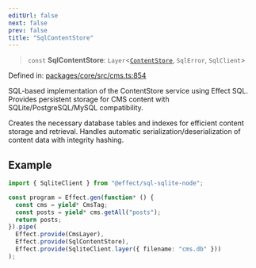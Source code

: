 ```yaml
---
editUrl: false
next: false
prev: false
title: "SqlContentStore"
---
```


> `const` **SqlContentStore**: `Layer`\<[`ContentStore`](/api/cms/classes/contentstore/), `SqlError`, `SqlClient`\>

Defined in: [packages/core/src/cms.ts:854](https://github.com/bitswired/foldcms/blob/19c9e600da6c0170e8229bb7e1889de08e1cce6f/packages/core/src/cms.ts#L854)

SQL-based implementation of the ContentStore service using Effect SQL.
Provides persistent storage for CMS content with SQLite/PostgreSQL/MySQL compatibility.

Creates the necessary database tables and indexes for efficient content storage and retrieval.
Handles automatic serialization/deserialization of content data with integrity hashing.

## Example

```typescript
import { SqliteClient } from "@effect/sql-sqlite-node";

const program = Effect.gen(function* () {
  const cms = yield* CmsTag;
  const posts = yield* cms.getAll("posts");
  return posts;
}).pipe(
  Effect.provide(CmsLayer),
  Effect.provide(SqlContentStore),
  Effect.provide(SqliteClient.layer({ filename: "cms.db" }))
);
```
